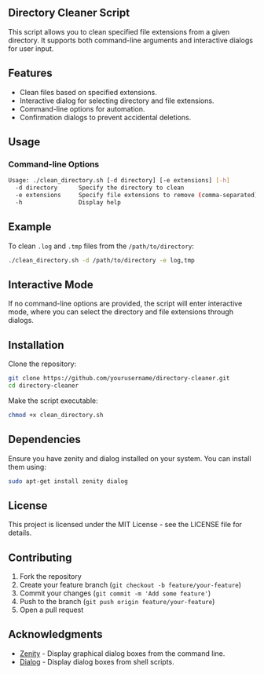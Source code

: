 ## Directory Cleaner Script

This script allows you to clean specified file extensions from a given directory. It supports both command-line arguments and interactive dialogs for user input.

## Features

- Clean files based on specified extensions.
- Interactive dialog for selecting directory and file extensions.
- Command-line options for automation.
- Confirmation dialogs to prevent accidental deletions.

## Usage

### Command-line Options

```bash
Usage: ./clean_directory.sh [-d directory] [-e extensions] [-h]
  -d directory      Specify the directory to clean
  -e extensions     Specify file extensions to remove (comma-separated)
  -h                Display help
```

## Example

To clean `.log` and `.tmp` files from the `/path/to/directory`:

```bash
./clean_directory.sh -d /path/to/directory -e log,tmp
```

## Interactive Mode

If no command-line options are provided, the script will enter interactive mode, where you can select the directory and file extensions through dialogs.

## Installation

Clone the repository:

```bash
git clone https://github.com/yourusername/directory-cleaner.git
cd directory-cleaner
```

Make the script executable:

```bash
chmod +x clean_directory.sh
```

## Dependencies
Ensure you have zenity and dialog installed on your system. You can install them using:

```bash
sudo apt-get install zenity dialog
```

## License

This project is licensed under the MIT License - see the LICENSE file for details.

## Contributing

1. Fork the repository
2. Create your feature branch (`git checkout -b feature/your-feature`)
3. Commit your changes (`git commit -m 'Add some feature'`)
4. Push to the branch (`git push origin feature/your-feature`)
5. Open a pull request

## Acknowledgments

- [Zenity](https://help.gnome.org/users/zenity/stable/) - Display graphical dialog boxes from the command line.
- [Dialog](https://invisible-island.net/dialog/dialog.html) - Display dialog boxes from shell scripts.

